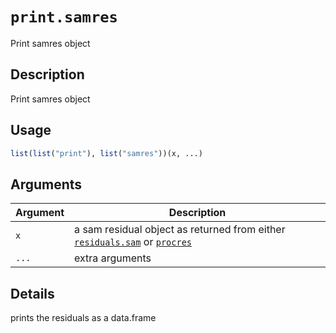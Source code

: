 # `print.samres`

Print samres object


## Description

Print samres object


## Usage

```r
list(list("print"), list("samres"))(x, ...)
```


## Arguments

Argument      |Description
------------- |----------------
`x`     |     a sam residual object as returned from either [`residuals.sam`](#residuals.sam) or [`procres`](#procres)
`...`     |     extra arguments


## Details

prints the residuals as a data.frame


